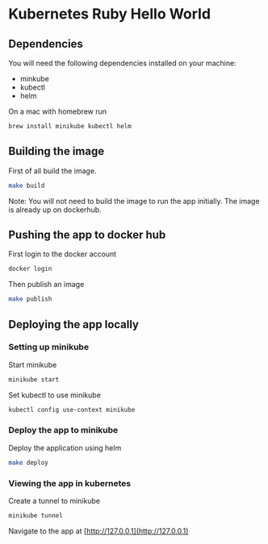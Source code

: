 # Kubernetes Ruby Hello World

## Dependencies

You will need the following dependencies installed on your machine:
- minkube
- kubectl
- helm

On a mac with homebrew run
```sh
brew install minikube kubectl helm
```

## Building the image

First of all build the image.

```sh
make build
```

Note: You will not need to build the image to run the app initially. The image is already up on dockerhub.

## Pushing the app to docker hub

First login to the docker account
```sh
docker login
```

Then publish an image
```sh
make publish
```

## Deploying the app locally

### Setting up minikube
Start minikube
```sh
minikube start
```

Set kubectl to use minikube
```sh
kubectl config use-context minikube
```

### Deploy the app to minikube

Deploy the application using helm
```sh
make deploy
```

### Viewing the app in kubernetes
Create a tunnel to minikube
```sh
minikube tunnel
```

Navigate to the app at [http://127.0.0.1](http://127.0.0.1)
